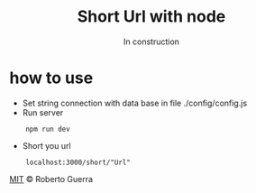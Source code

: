 <h1 align='center'>Short Url with node</h1>

<p align='center'>In construction</p>

# how to use

- Set string connection with data base in file ./config/config.js
- Run server
```
    npm run dev
``` 
- Short you url
```
    localhost:3000/short/"Url"
``` 
[MIT](/LICENSE) &copy; Roberto Guerra
